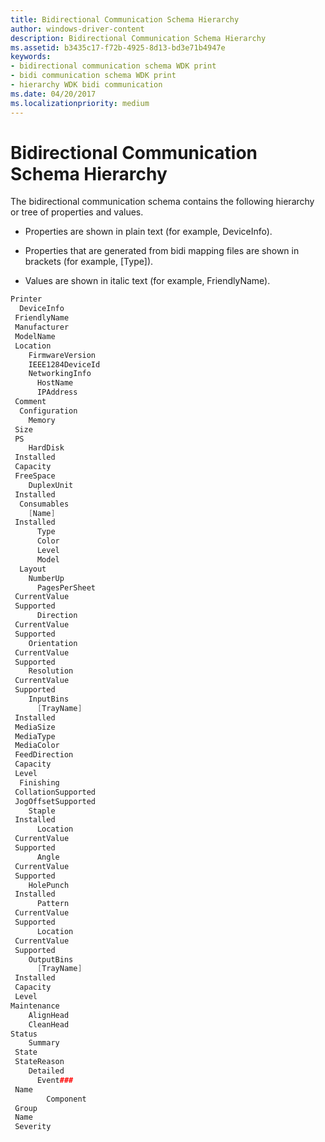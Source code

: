 ```yaml
---
title: Bidirectional Communication Schema Hierarchy
author: windows-driver-content
description: Bidirectional Communication Schema Hierarchy
ms.assetid: b3435c17-f72b-4925-8d13-bd3e71b4947e
keywords:
- bidirectional communication schema WDK print
- bidi communication schema WDK print
- hierarchy WDK bidi communication
ms.date: 04/20/2017
ms.localizationpriority: medium
---
```


# Bidirectional Communication Schema Hierarchy

The bidirectional communication schema contains the following hierarchy or tree of properties and values.

-   Properties are shown in plain text (for example, DeviceInfo).

-   Properties that are generated from bidi mapping files are shown in brackets (for example, \[Type\]).

-   Values are shown in italic text (for example, FriendlyName).

```cpp
Printer
  DeviceInfo
 FriendlyName
 Manufacturer
 ModelName
 Location
    FirmwareVersion
    IEEE1284DeviceId
    NetworkingInfo
      HostName
      IPAddress
 Comment
  Configuration
    Memory
 Size
 PS
    HardDisk
 Installed
 Capacity
 FreeSpace
    DuplexUnit
 Installed
  Consumables
    [Name]
 Installed
      Type
      Color
      Level
      Model
  Layout
    NumberUp
      PagesPerSheet
 CurrentValue
 Supported
      Direction
 CurrentValue
 Supported
    Orientation
 CurrentValue
 Supported
    Resolution
 CurrentValue
 Supported
    InputBins
      [TrayName]
 Installed
 MediaSize
 MediaType
 MediaColor
 FeedDirection
 Capacity
 Level
  Finishing
 CollationSupported
 JogOffsetSupported
    Staple
 Installed
      Location
 CurrentValue
 Supported
      Angle
 CurrentValue
 Supported
    HolePunch
 Installed
      Pattern
 CurrentValue
 Supported
      Location
 CurrentValue
 Supported
    OutputBins
      [TrayName]
 Installed
 Capacity
 Level
Maintenance
    AlignHead
    CleanHead
Status
    Summary
 State
 StateReason
    Detailed
      Event###
 Name
        Component
 Group
 Name
 Severity
```

 

 




